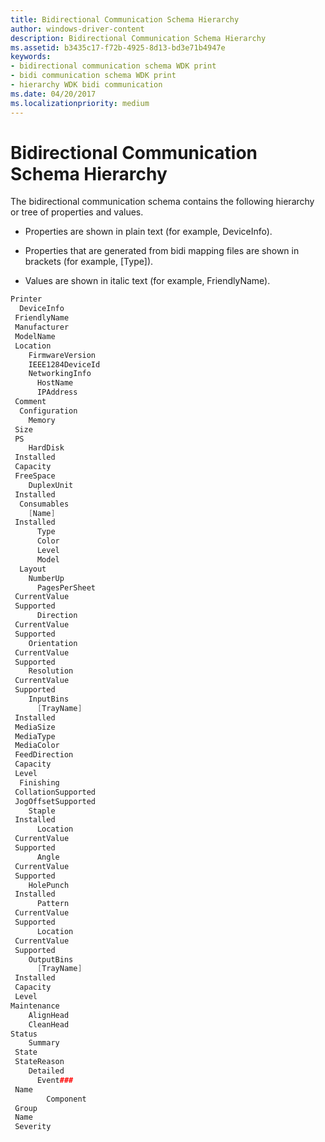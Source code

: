 ```yaml
---
title: Bidirectional Communication Schema Hierarchy
author: windows-driver-content
description: Bidirectional Communication Schema Hierarchy
ms.assetid: b3435c17-f72b-4925-8d13-bd3e71b4947e
keywords:
- bidirectional communication schema WDK print
- bidi communication schema WDK print
- hierarchy WDK bidi communication
ms.date: 04/20/2017
ms.localizationpriority: medium
---
```


# Bidirectional Communication Schema Hierarchy

The bidirectional communication schema contains the following hierarchy or tree of properties and values.

-   Properties are shown in plain text (for example, DeviceInfo).

-   Properties that are generated from bidi mapping files are shown in brackets (for example, \[Type\]).

-   Values are shown in italic text (for example, FriendlyName).

```cpp
Printer
  DeviceInfo
 FriendlyName
 Manufacturer
 ModelName
 Location
    FirmwareVersion
    IEEE1284DeviceId
    NetworkingInfo
      HostName
      IPAddress
 Comment
  Configuration
    Memory
 Size
 PS
    HardDisk
 Installed
 Capacity
 FreeSpace
    DuplexUnit
 Installed
  Consumables
    [Name]
 Installed
      Type
      Color
      Level
      Model
  Layout
    NumberUp
      PagesPerSheet
 CurrentValue
 Supported
      Direction
 CurrentValue
 Supported
    Orientation
 CurrentValue
 Supported
    Resolution
 CurrentValue
 Supported
    InputBins
      [TrayName]
 Installed
 MediaSize
 MediaType
 MediaColor
 FeedDirection
 Capacity
 Level
  Finishing
 CollationSupported
 JogOffsetSupported
    Staple
 Installed
      Location
 CurrentValue
 Supported
      Angle
 CurrentValue
 Supported
    HolePunch
 Installed
      Pattern
 CurrentValue
 Supported
      Location
 CurrentValue
 Supported
    OutputBins
      [TrayName]
 Installed
 Capacity
 Level
Maintenance
    AlignHead
    CleanHead
Status
    Summary
 State
 StateReason
    Detailed
      Event###
 Name
        Component
 Group
 Name
 Severity
```

 

 




